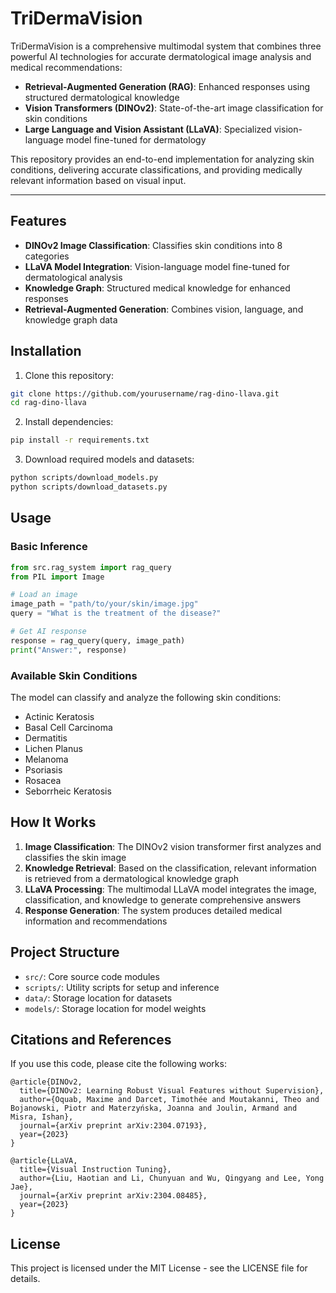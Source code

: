 # TriDermaVision
TriDermaVision is a comprehensive multimodal system that combines three powerful AI technologies for accurate dermatological image analysis and medical recommendations:

- **Retrieval-Augmented Generation (RAG)**: Enhanced responses using structured dermatological knowledge
- **Vision Transformers (DINOv2)**: State-of-the-art image classification for skin conditions
- **Large Language and Vision Assistant (LLaVA)**: Specialized vision-language model fine-tuned for dermatology

This repository provides an end-to-end implementation for analyzing skin conditions, delivering accurate classifications, and providing medically relevant information based on visual input.

---

## Features

- **DINOv2 Image Classification**: Classifies skin conditions into 8 categories
- **LLaVA Model Integration**: Vision-language model fine-tuned for dermatological analysis
- **Knowledge Graph**: Structured medical knowledge for enhanced responses
- **Retrieval-Augmented Generation**: Combines vision, language, and knowledge graph data

## Installation

1. Clone this repository:
```bash
git clone https://github.com/yourusername/rag-dino-llava.git
cd rag-dino-llava
```

2. Install dependencies:
```bash
pip install -r requirements.txt
```

3. Download required models and datasets:
```bash
python scripts/download_models.py
python scripts/download_datasets.py
```

## Usage

### Basic Inference

```python
from src.rag_system import rag_query
from PIL import Image

# Load an image
image_path = "path/to/your/skin/image.jpg"
query = "What is the treatment of the disease?"

# Get AI response
response = rag_query(query, image_path)
print("Answer:", response)
```

### Available Skin Conditions

The model can classify and analyze the following skin conditions:
- Actinic Keratosis
- Basal Cell Carcinoma
- Dermatitis
- Lichen Planus
- Melanoma
- Psoriasis
- Rosacea
- Seborrheic Keratosis

## How It Works

1. **Image Classification**: The DINOv2 vision transformer first analyzes and classifies the skin image
2. **Knowledge Retrieval**: Based on the classification, relevant information is retrieved from a dermatological knowledge graph
3. **LLaVA Processing**: The multimodal LLaVA model integrates the image, classification, and knowledge to generate comprehensive answers
4. **Response Generation**: The system produces detailed medical information and recommendations

## Project Structure

- `src/`: Core source code modules
- `scripts/`: Utility scripts for setup and inference
- `data/`: Storage location for datasets
- `models/`: Storage location for model weights

## Citations and References

If you use this code, please cite the following works:

```
@article{DINOv2,
  title={DINOv2: Learning Robust Visual Features without Supervision},
  author={Oquab, Maxime and Darcet, Timothée and Moutakanni, Theo and Bojanowski, Piotr and Materzyńska, Joanna and Joulin, Armand and Misra, Ishan},
  journal={arXiv preprint arXiv:2304.07193},
  year={2023}
}

@article{LLaVA,
  title={Visual Instruction Tuning},
  author={Liu, Haotian and Li, Chunyuan and Wu, Qingyang and Lee, Yong Jae},
  journal={arXiv preprint arXiv:2304.08485},
  year={2023}
}
```

## License

This project is licensed under the MIT License - see the LICENSE file for details.
